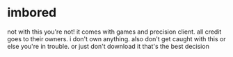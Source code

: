 # imbored
not with this you're not! it comes with games and precision client. all credit goes to their owners. i don't own anything. also don't get caught with this or else you're in trouble. or just don't download it that's the best decision
